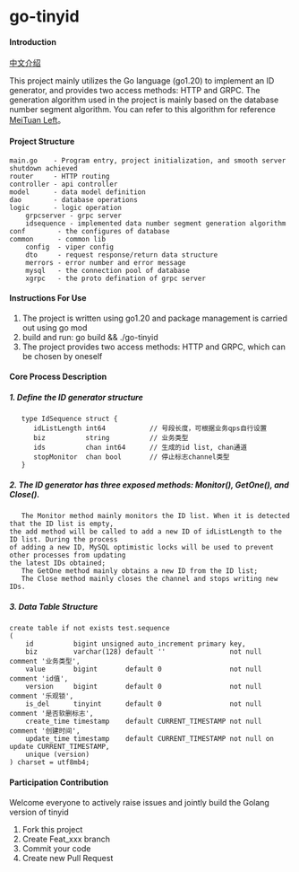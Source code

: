 # go-tinyid

#### Introduction
[中文介绍](https://github.com/007LiZhen/go-tinyid/blob/master/README.md)

This project mainly utilizes the Go language (go1.20) to implement an ID generator, and provides two access methods: HTTP and GRPC.
The generation algorithm used in the project is mainly based on the database number segment algorithm. You can refer to this algorithm for reference
[MeiTuan Left](https://tech.meituan.com/2017/04/21/mt-leaf.html)。

#### Project Structure
    main.go    - Program entry, project initialization, and smooth server shutdown achieved
    router     - HTTP routing
    controller - api controller
    model      - data model definition
    dao        - database operations
    logic      - logic operation
        grpcserver - grpc server
        idsequence - implemented data number segment generation algorithm
    conf        - the configures of database
    common      - common lib
        config  - viper config
        dto     - request response/return data structure
        merrors - error number and error message
        mysql   - the connection pool of database
        xgrpc   - the proto defination of grpc server

#### Instructions For Use
1. The project is written using go1.20 and package management is carried out using go mod
2. build and run: go build && ./go-tinyid
3. The project provides two access methods: HTTP and GRPC, which can be chosen by oneself

#### Core Process Description
##### 1. Define the ID generator structure
```
   type IdSequence struct {
      idListLength int64           // 号段长度，可根据业务qps自行设置
      biz          string          // 业务类型
      ids          chan int64      // 生成的id list, chan通道
      stopMonitor  chan bool       // 停止标志channel类型
   }
```

##### 2. The ID generator has three exposed methods: Monitor(), GetOne(), and Close().
       The Monitor method mainly monitors the ID list. When it is detected that the ID list is empty, 
    the add method will be called to add a new ID of idListLength to the ID list. During the process 
    of adding a new ID, MySQL optimistic locks will be used to prevent other processes from updating 
    the latest IDs obtained;
       The GetOne method mainly obtains a new ID from the ID list;
       The Close method mainly closes the channel and stops writing new IDs.

##### 3. Data Table Structure
```
create table if not exists test.sequence
(
    id          bigint unsigned auto_increment primary key,
    biz         varchar(128) default ''                not null comment '业务类型',
    value       bigint       default 0                 not null comment 'id值',
    version     bigint       default 0                 not null comment '乐观锁',
    is_del      tinyint      default 0                 not null comment '是否软删标志',
    create_time timestamp    default CURRENT_TIMESTAMP not null comment '创建时间',
    update_time timestamp    default CURRENT_TIMESTAMP not null on update CURRENT_TIMESTAMP,
    unique (version)
) charset = utf8mb4;
```

#### Participation Contribution
Welcome everyone to actively raise issues and jointly build the Golang version of tinyid

1.  Fork this project
2.  Create Feat_xxx branch
3.  Commit your code
4.  Create new Pull Request
